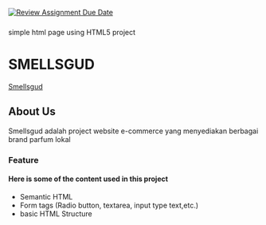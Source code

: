 [![Review Assignment Due Date](https://classroom.github.com/assets/deadline-readme-button-22041afd0340ce965d47ae6ef1cefeee28c7c493a6346c4f15d667ab976d596c.svg)](https://classroom.github.com/a/f-sXtHED)
###
simple html page using HTML5 project
# SMELLSGUD
[Smellsgud](https://smellsgud.netlify.app/)
## About Us
Smellsgud adalah project website e-commerce yang menyediakan berbagai brand parfum lokal 
### Feature

#### Here is some of the content used in this project
- Semantic HTML
- Form tags (Radio button, textarea, input type text,etc.)
- basic HTML Structure
